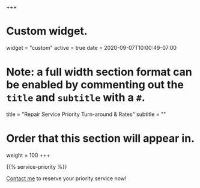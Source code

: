 +++
# Custom widget.
widget = "custom"
active = true
date = 2020-09-07T10:00:49-07:00

# Note: a full width section format can be enabled by commenting out the `title` and `subtitle` with a `#`.
title = "Repair Service Priority Turn-around & Rates"
subtitle = ""

# Order that this section will appear in.
weight = 100
+++

{{% service-priority %}}

[Contact me](/#contact) to reserve your priority service now!